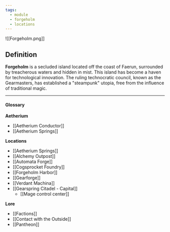 ```yaml
---
tags:
  - module
  - forgeholm
  - locations
---
```

![[Forgeholm.png]]
## Definition
**Forgeholm** is a secluded island located off the coast of Faerun, surrounded by treacherous waters and hidden in mist.
This island has become a haven for technological innovation. The ruling technocratic council, known as the Gearmasters, has established a "steampunk" utopia, free from the influence of traditional magic.

---
#### Glossary
**Aetherium**
- [[Aetherium Conductor]]
- [[Aetherium Springs]]

**Locations**
 - [[Aetherium Springs]]
 - [[Alchemy Outpost]]
 - [[Automata Forge]]
 - [[Cogsprocket Foundry]]
 - [[Forgeholm Harbor]]
 - [[Gearforge]]
 - [[Verdant Machina]]
 - [[Gearspring Citadel - Capital]]
	 - [[Mage control center]]

**Lore**
- [[Factions]]
- [[Contact with the Outside]]
- [[Pantheon]]